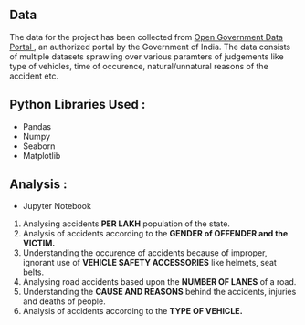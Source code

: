 ## Data
The data for the project has been collected from <a href="https://data.gov.in/dataset-group-name/road-accidents"> Open Government Data Portal </a>, an authorized portal by the Government of India. 
The data consists of multiple datasets sprawling over various paramters of judgements like type of vehicles,
time of occurence, natural/unnatural reasons of the accident etc.

## Python Libraries Used : <a id = 'lib'></a>
- Pandas
- Numpy
- Seaborn
- Matplotlib

## Analysis :

- Jupyter Notebook
1) Analysing accidents **PER LAKH** population of the state.
2) Analysis of accidents according to the **GENDER of OFFENDER and the VICTIM.**
3) Understanding the occurence of accidents because of improper, ignorant use of **VEHICLE SAFETY ACCESSORIES** like helmets, seat belts.
4) Analysing road accidents based upon the **NUMBER OF LANES** of a road.
5) Understanding the **CAUSE AND REASONS** behind the accidents, injuries and deaths of people.
6) Analysis of accidents according to the **TYPE OF VEHICLE.**

